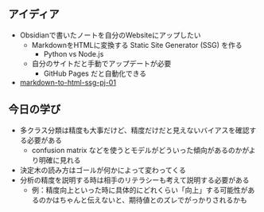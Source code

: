 ## アイディア
- Obsidianで書いたノートを自分のWebsiteにアップしたい
	- MarkdownをHTMLに変換する Static Site Generator (SSG) を作る
		- Python vs Node.js 
	- 自分のサイトだと手動でアップデートが必要
		- GitHub Pages だと自動化できる
- [markdown-to-html-ssg-pj-01](articles/markdown-to-html-ssg-pj-01.md)

## 今日の学び
- 多クラス分類は精度も大事だけど、精度だけだと見えないバイアスを確認する必要がある
	- confusion matrix などを使うとモデルがどういった傾向があるのかがより明確に見れる
- 決定木の読み方はゴールが何かによって変わってくる
- 分析の精度を説明する時は相手のリテラシーも考えて説明する必要がある
	- 例：精度向上といった時に具体的にどれくらい「向上」する可能性があるのかはちゃんと伝えないと、期待値とのズレでがっかりされるかも